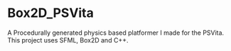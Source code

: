 # Box2D_PSVita
A Procedurally generated physics based platformer I made for the PSVita. This project uses SFML, Box2D and C++. 
